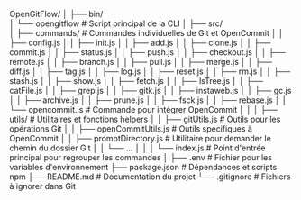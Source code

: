 OpenGitFlow/
│
├── bin/                            
│   └── opengitflow                 # Script principal de la CLI
│
├── src/                            
│   ├── commands/                   # Commandes individuelles de Git et OpenCommit
│   │   ├── config.js
│   │   ├── init.js
│   │   ├── add.js
│   │   ├── clone.js
│   │   ├── commit.js
│   │   ├── status.js
│   │   ├── push.js
│   │   ├── checkout.js
│   │   ├── remote.js
│   │   ├── branch.js
│   │   ├── pull.js
│   │   ├── merge.js
│   │   ├── diff.js
│   │   ├── tag.js
│   │   ├── log.js
│   │   ├── reset.js
│   │   ├── rm.js
│   │   ├── stash.js
│   │   ├── show.js
│   │   ├── fetch.js
│   │   ├── lsTree.js
│   │   ├── catFile.js
│   │   ├── grep.js
│   │   ├── gitk.js
│   │   ├── instaweb.js
│   │   ├── gc.js
│   │   ├── archive.js
│   │   ├── prune.js
│   │   ├── fsck.js
│   │   ├── rebase.js
│   │   └── opencommit.js            # Commande pour intégrer OpenCommit
│   │
│   ├── utils/                      # Utilitaires et fonctions helpers
│   │   ├── gitUtils.js             # Outils pour les opérations Git
│   │   ├── openCommitUtils.js      # Outils spécifiques à OpenCommit
│   │   ├── promptDirectory.js      # Utilitaire pour demander le chemin du dossier Git
│   │   └── ...
│   │
│   └── index.js                    # Point d'entrée principal pour regrouper les commandes
│
├── .env                            # Fichier pour les variables d'environnement
├── package.json                    # Dépendances et scripts npm
├── README.md                       # Documentation du projet
└── .gitignore                      # Fichiers à ignorer dans Git
